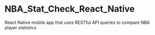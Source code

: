 # NBA_Stat_Check_React_Native
React Native mobile app that uses RESTful API queries to compare NBA player statistics
